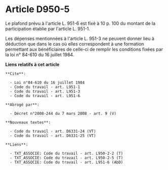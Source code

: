 # Article D950-5

Le plafond prévu à l'article L. 951-6 est fixé à 10 p. 100 du montant de la participation établie par l'article L. 951-1.

Les dépenses mentionnées à l'article L. 951-3 ne peuvent donner lieu à déduction que dans le cas où elles correspondent à une
formation permettant aux bénéficiaires de celle-ci de remplir les conditions fixées par la loi n° 84-610 du 16 juillet 1984.

**Liens relatifs à cet article**

	**Cite**:

	  - Loi n°84-610 du 16 juillet 1984
	  - Code du travail - art. L951-1
	  - Code du travail - art. L951-3
	  - Code du travail - art. L951-6

	**Abrogé par**:

	  - Décret n°2008-244 du 7 mars 2008 - art. 9 (V)

	**Nouveaux textes**:

	  - Code du travail - art. D6331-24 (VT)
	  - Code du travail - art. D6331-25 (VT)

	**Liens**:

	  - TXT_ASSOCIE: Code du travail - art. L950-2-2 (T)
	  - TXT_ASSOCIE: Code du travail - art. L950-2-5 (T)
	  - TXT_ASSOCIE: Code du travail - art. L951-6 (AbD)
